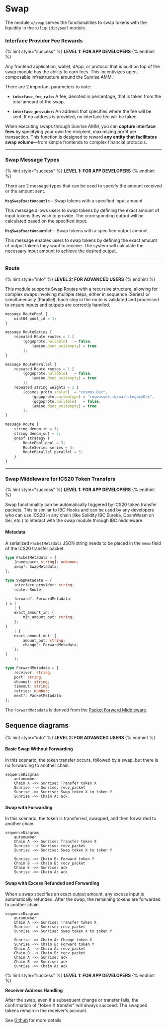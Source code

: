 # Swap

The module `x/swap` serves the functionalities to swap tokens with the liquidity in the `x/liquiditypool` module.

### Interface Provider Fee Rewards

{% hint style="success" %}
**LEVEL 1: FOR APP DEVELOPERS**
{% endhint %}

Any frontend application, wallet, dApp, or protocol that is built on top of the swap module has the ability to earn fees. This incentivizes open, composable infrastructure around the Sunrise AMM.

There are 2 important parameters to note:

- <strong>`interface_fee_rate`:</strong> A fee, denoted in percentage, that is taken from the total amount of the swap.

- <strong>`interface_provider`:</strong> An address that specifies where the fee will be sent. If no address is provided, no interface fee will be taken.

When executing swaps through Sunrise AMM, you can **capture interface fees** by specifying your own fee recipient, maximizing profit per transaction. This function is designed to reward **any entity that facilitates swap volume**—from simple frontends to complex financial protocols.

---

### Swap Message Types

{% hint style="success" %}
**LEVEL 1: FOR APP DEVELOPERS**
{% endhint %}

There are 2 message types that can be used to specify the amount received or the amount sent.

<strong>`MsgSwapExactAmountIn`</strong> – Swap tokens with a specified input amount

This message allows users to swap tokens by defining the exact amount of input tokens they wish to provide. The corresponding output will be calculated based on the specified input.

<strong>`MsgSwapExactAmountOut`</strong> – Swap tokens with a specified output amount

This message enables users to swap tokens by defining the exact amount of output tokens they want to receive. The system will calculate the necessary input amount to achieve the desired output.

---

### Route

{% hint style="info" %}
**LEVEL 2: FOR ADVANCED USERS**
{% endhint %}

This module supports Swap Routes with a recursive structure, allowing for complex swaps involving multiple steps, either in sequence (Series) or simultaneously (Parallel). Each step in the route is validated and processed to ensure inputs and outputs are correctly handled.

```typescript
message RoutePool {
    uint64 pool_id = 1;
}

message RouteSeries {
    repeated Route routes = 1 [
        (gogoproto.nullable)   = false,
            (amino.dont_omitempty) = true
        ];
}

message RouteParallel {
    repeated Route routes = 1 [
        (gogoproto.nullable)   = false,
            (amino.dont_omitempty) = true
        ];
    repeated string weights = 2 [
        (cosmos_proto.scalar)  = "cosmos.Dec",
            (gogoproto.customtype) = "cosmossdk.io/math.LegacyDec",
            (gogoproto.nullable)   = false,
            (amino.dont_omitempty) = true
        ];
}

message Route {
    string denom_in = 1;
    string denom_out = 2;
    oneof strategy {
        RoutePool pool = 3;
        RouteSeries series = 4;
        RouteParallel parallel = 5;
    }
}
```

---

### Swap Middleware for ICS20 Token Transfers

{% hint style="success" %}
**LEVEL 1: FOR APP DEVELOPERS**
{% endhint %}

Swap functionality can be automatically triggered by ICS20 token transfer packets. This is similar to IBC Hooks and can be used by any developers who can use ICS20 in any chain (like Solidity IBC Eureka, CosmWasm on Sei, etc.) to interact with the swap module through IBC middleware.

#### Metadata

A serialized `PacketMetadata` JSON string needs to be placed in the `memo` field of the ICS20 transfer packet.

```typescript
type PacketMetadata = {
    [namespace: string]: unknown;
    swap?: SwapMetadata;
};

type SwapMetadata = {
    interface_provider: string;
    route: Route;

    forward?: ForwardMetadata;
} & (
    | {
    exact_amount_in: {
        min_amount_out: string;
    };
}
    | {
    exact_amount_out: {
        amount_out: string;
        change?: ForwardMetadata;
    };
}
    );

type ForwardMetadata = {
    receiver: string;
    port: string;
    channel: string;
    timeout: string;
    retries: number;
    next?: PacketMetadata;
};
```

The `ForwardMetadata` is derived from the [Packet Forward Middleware](https://github.com/cosmos/ibc-apps/tree/main/middleware/packet-forward-middleware).

## **Sequence diagrams**

{% hint style="info" %}
**LEVEL 2: FOR ADVANCED USERS**
{% endhint %}

#### Basic Swap Without Forwarding

In this scenario, the token transfer occurs, followed by a swap, but there is no forwarding to another chain.

```mermaid
sequenceDiagram
    autonumber
    Chain A ->> Sunrise: Transfer token X
    Sunrise --> Sunrise: recv_packet
    Sunrise ->> Sunrise: Swap token X to token Y
    Sunrise ->> Chain A: ack
```

#### Swap with Forwarding

In this scenario, the token is transferred, swapped, and then forwarded to another chain.

```mermaid
sequenceDiagram
    autonumber
    Chain A ->> Sunrise: Transfer token X
    Sunrise --> Sunrise: recv_packet
    Sunrise ->> Sunrise: Swap token X to token Y

    Sunrise ->> Chain B: Forward token Y
    Chain B --> Chain B: recv_packet
    Chain B ->> Sunrise: ack
    Sunrise ->> Chain A: ack
```

#### Swap with Excess Refunded and Forwarding

When a swap specifies an exact output amount, any excess input is automatically refunded. After the swap, the remaining tokens are forwarded to another chain.

```mermaid
sequenceDiagram
    autonumber
    Chain A ->> Sunrise: Transfer token X
    Sunrise --> Sunrise: recv_packet
    Sunrise ->> Sunrise: Swap token X to token Y

    Sunrise ->> Chain A: Change token X
    Sunrise ->> Chain B: Forward token Y
    Chain A --> Chain A: recv_packet
    Chain B --> Chain B: recv_packet
    Chain A ->> Sunrise: ack
    Chain B ->> Sunrise: ack
    Sunrise ->> Chain A: ack
```

{% hint style="success" %}
**LEVEL 1: FOR APP DEVELOPERS**
{% endhint %}

**Receiver Address Handling**

After the swap, even if a subsequent change or transfer fails, the confirmation of "token X transfer" will always succeed. The swapped tokens remain in the receiver's account.

See [Github](https://github.com/sunriselayer/sunrise/tree/main/x/swap) for more details.